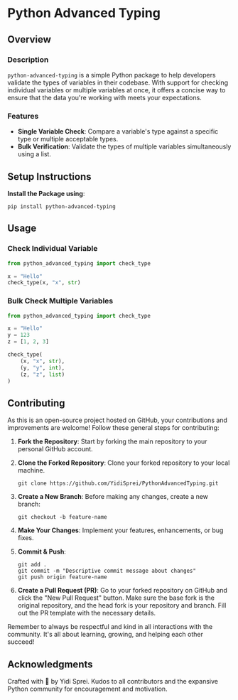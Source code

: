 
# Python Advanced Typing

## Overview

### Description

`python-advanced-typing` is a simple Python package to help developers validate the types of variables in their codebase. With support for checking individual variables or multiple variables at once, it offers a concise way to ensure that the data you're working with meets your expectations.
### Features
- **Single Variable Check**: Compare a variable's type against a specific type or multiple acceptable types.
- **Bulk Verification**: Validate the types of multiple variables simultaneously using a list.
## Setup Instructions
**Install the Package using**:

```
pip install python-advanced-typing
```

## Usage
### Check Individual Variable
```python
from python_advanced_typing import check_type

x = "Hello"
check_type(x, "x", str)
```
### Bulk Check Multiple Variables
```python
from python_advanced_typing import check_type

x = "Hello"
y = 123
z = [1, 2, 3]

check_type(
    (x, "x", str),
    (y, "y", int),
    (z, "z", list)
)
```

## Contributing
As this is an open-source project hosted on GitHub, your contributions and improvements are welcome! Follow these general steps for contributing:

1. **Fork the Repository**: 
Start by forking the main repository to your personal GitHub account.

2. **Clone the Forked Repository**: 
Clone your forked repository to your local machine.

    ```
    git clone https://github.com/YidiSprei/PythonAdvancedTyping.git
    ```

3. **Create a New Branch**: 
Before making any changes, create a new branch:

    ```
    git checkout -b feature-name
    ```

4. **Make Your Changes**: 
Implement your features, enhancements, or bug fixes.

5. **Commit & Push**:

    ```
    git add .
    git commit -m "Descriptive commit message about changes"
    git push origin feature-name
    ```
   
6. **Create a Pull Request (PR)**: 
Go to your forked repository on GitHub and click the "New Pull Request" button. Make sure the base fork is the original repository, and the head fork is your repository and branch. Fill out the PR template with the necessary details.

Remember to always be respectful and kind in all interactions with the community. It's all about learning, growing, and helping each other succeed!

## Acknowledgments
Crafted with 💙 by Yidi Sprei. Kudos to all contributors and the expansive Python community for encouragement and motivation.

